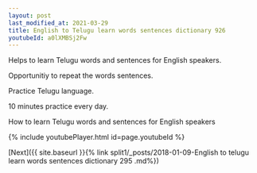 ```yaml
---
layout: post
last_modified_at: 2021-03-29
title: English to Telugu learn words sentences dictionary 926 
youtubeId: a0lXMBSj2Fw
---
```

 
 
Helps to learn Telugu words and sentences for English speakers.

Opportunitiy to repeat the words sentences. 

Practice Telugu language. 
 
10 minutes practice every day. 
 
How to learn Telugu words and sentences for English speakers 
 
{% include youtubePlayer.html id=page.youtubeId %}
 
 
[Next]({{ site.baseurl }}{% link  split1/_posts/2018-01-09-English to telugu learn words sentences dictionary 295 .md%})
 
